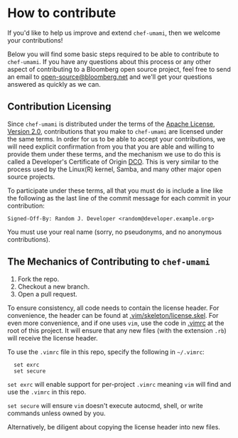# How to contribute

If you'd like to help us improve and extend `chef-umami`, then we welcome your
contributions!

Below you will find some basic steps required to be able to contribute to `chef-umami`. If
you have any questions about this process or any other aspect of contributing to a Bloomberg open
source project, feel free to send an email to open-source@bloomberg.net and we'll get your questions
answered as quickly as we can.


## Contribution Licensing

Since `chef-umami` is distributed under the terms of the [Apache License, Version
2.0](http://www.apache.org/licenses/LICENSE-2.0.html), contributions that you make to `chef-umami`
are licensed under the same terms. In order for us to be able to accept your contributions,
we will need explicit confirmation from you that you are able and willing to provide them under
these terms, and the mechanism we use to do this is called a Developer's Certificate of Origin
[DCO](DCO.md).  This is very similar to the process used by the Linux(R) kernel, Samba, and many
other major open source projects.

To participate under these terms, all that you must do is include a line like the following as the
last line of the commit message for each commit in your contribution:

    Signed-Off-By: Random J. Developer <random@developer.example.org>

You must use your real name (sorry, no pseudonyms, and no anonymous contributions).

## The Mechanics of Contributing to `chef-umami`

1. Fork the repo.
2. Checkout a new branch.
3. Open a pull request.

To ensure consistency, all code needs to contain the license header. For
convenience, the header can be found at [.vim/skeleton/license.skel](/.vim/skeleton/license.skel).
For even more convenience, and if one uses `vim`, use the code in
[.vimrc](/.vimrc) at the root of this project. It will ensure that any new
files (with the extension `.rb`) will receive the license header.

To use the `.vimrc` file in this repo, specify the following in `~/.vimrc`:

```
  set exrc
  set secure
```

`set exrc` will enable support for per-project `.vimrc` meaning `vim` will find
and use the `.vimrc` in this repo.

`set secure` will ensure `vim` doesn't execute autocmd, shell, or write commands
 unless owned by you.

 Alternatively, be diligent about copying the license header into new files.
